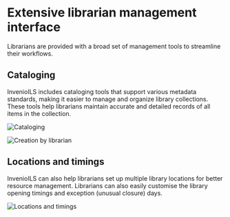 # Extensive librarian management interface

Librarians are provided with a broad set of management tools to streamline their workflows.

## Cataloging

InvenioILS includes cataloging tools that support various metadata standards, making it easier to manage and organize library collections. These tools help librarians maintain accurate and detailed records of all items in the collection.

![Cataloging](/assets/images/features/librarian-interface.png)

![Creation by librarian](/assets/images/features/librarian-action.png)

## Locations and timings

InvenioILS can also help librarians set up multiple library locations for better resource management. Librarians can also easily customise the library opening timings and exception (unusual closure) days.

![Locations and timings](/assets/images/features/location-timings.png)